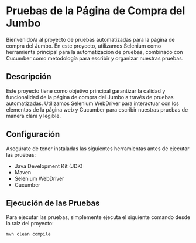 # Pruebas de la Página de Compra del Jumbo

Bienvenido/a al proyecto de pruebas automatizadas para la página de compra del Jumbo. En este proyecto, utilizamos Selenium como herramienta principal para la automatización de pruebas, combinado con Cucumber como metodología para escribir y organizar nuestras pruebas.

## Descripción

Este proyecto tiene como objetivo principal garantizar la calidad y funcionalidad de la página de compra del Jumbo a través de pruebas automatizadas. Utilizamos Selenium WebDriver para interactuar con los elementos de la página web y Cucumber para escribir nuestras pruebas de manera clara y legible.

## Configuración

Asegúrate de tener instaladas las siguientes herramientas antes de ejecutar las pruebas:

- Java Development Kit (JDK)
- Maven
- Selenium WebDriver
- Cucumber


## Ejecución de las Pruebas

Para ejecutar las pruebas, simplemente ejecuta el siguiente comando desde la raíz del proyecto:

 ```
mvn clean compile
```
